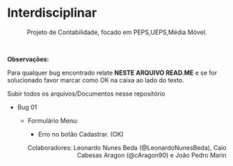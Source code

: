 # Interdisciplinar
<p align="center" font-size=20 >Projeto de Contabilidade, focado em PEPS,UEPS,Média Móvel.</p>
<br>
<p><strong>Observações:</strong></p>
<p >Para qualquer bug encontrado relate <b>NESTE ARQUIVO READ.ME</b> e se for solucionado favor marcar como OK na caixa ao lado do texto.</p>
<p> Subir todos os arquivos/Documentos nesse repositório</p>
<ul>
  <li>Bug 01</li>
  <ul>
    <li>Formulário Menu:</li>
     <ul>
        <li>Erro no botão Cadastrar. (OK) </li>
     </ul>
  </ul>
</ul>

<p Align="Right">Colaboradores: Leonardo Nunes Beda (@LeonardoNunesBeda), Caio Cabesas Aragon (@cAragon90) e João Pedro Marin</p>

